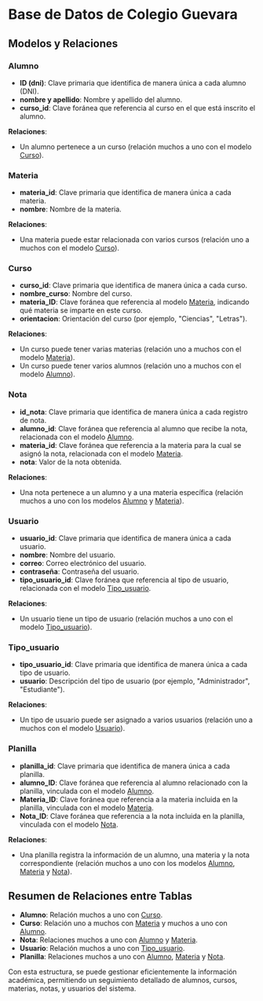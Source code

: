 # Base de Datos de Colegio Guevara

## Modelos y Relaciones

### Alumno

- **ID (dni)**: Clave primaria que identifica de manera única a cada alumno (DNI).
- **nombre y apellido**: Nombre y apellido del alumno.
- **curso_id**: Clave foránea que referencia al curso en el que está inscrito el alumno.

**Relaciones**:
- Un alumno pertenece a un curso (relación muchos a uno con el modelo [Curso](#curso)).

### Materia

- **materia_id**: Clave primaria que identifica de manera única a cada materia.
- **nombre**: Nombre de la materia.

**Relaciones**:
- Una materia puede estar relacionada con varios cursos (relación uno a muchos con el modelo [Curso](#curso)).

### Curso

- **curso_id**: Clave primaria que identifica de manera única a cada curso.
- **nombre_curso**: Nombre del curso.
- **materia_ID**: Clave foránea que referencia al modelo [Materia](#materia), indicando qué materia se imparte en este curso.
- **orientacion**: Orientación del curso (por ejemplo, "Ciencias", "Letras").

**Relaciones**:
- Un curso puede tener varias materias (relación uno a muchos con el modelo [Materia](#materia)).
- Un curso puede tener varios alumnos (relación uno a muchos con el modelo [Alumno](#alumno)).

### Nota

- **id_nota**: Clave primaria que identifica de manera única a cada registro de nota.
- **alumno_id**: Clave foránea que referencia al alumno que recibe la nota, relacionada con el modelo [Alumno](#alumno).
- **materia_id**: Clave foránea que referencia a la materia para la cual se asignó la nota, relacionada con el modelo [Materia](#materia).
- **nota**: Valor de la nota obtenida.

**Relaciones**:
- Una nota pertenece a un alumno y a una materia específica (relación muchos a uno con los modelos [Alumno](#alumno) y [Materia](#materia)).

### Usuario

- **usuario_id**: Clave primaria que identifica de manera única a cada usuario.
- **nombre**: Nombre del usuario.
- **correo**: Correo electrónico del usuario.
- **contraseña**: Contraseña del usuario.
- **tipo_usuario_id**: Clave foránea que referencia al tipo de usuario, relacionada con el modelo [Tipo_usuario](#tipo_usuario).

**Relaciones**:
- Un usuario tiene un tipo de usuario (relación muchos a uno con el modelo [Tipo_usuario](#tipo_usuario)).

### Tipo_usuario

- **tipo_usuario_id**: Clave primaria que identifica de manera única a cada tipo de usuario.
- **usuario**: Descripción del tipo de usuario (por ejemplo, "Administrador", "Estudiante").

**Relaciones**:
- Un tipo de usuario puede ser asignado a varios usuarios (relación uno a muchos con el modelo [Usuario](#usuario)).

### Planilla

- **planilla_id**: Clave primaria que identifica de manera única a cada planilla.
- **alumno_ID**: Clave foránea que referencia al alumno relacionado con la planilla, vinculada con el modelo [Alumno](#alumno).
- **Materia_ID**: Clave foránea que referencia a la materia incluida en la planilla, vinculada con el modelo [Materia](#materia).
- **Nota_ID**: Clave foránea que referencia a la nota incluida en la planilla, vinculada con el modelo [Nota](#nota).

**Relaciones**:
- Una planilla registra la información de un alumno, una materia y la nota correspondiente (relación muchos a uno con los modelos [Alumno](#alumno), [Materia](#materia) y [Nota](#nota)).

## Resumen de Relaciones entre Tablas

- **Alumno**: Relación muchos a uno con [Curso](#curso).
- **Curso**: Relación uno a muchos con [Materia](#materia) y muchos a uno con [Alumno](#alumno).
- **Nota**: Relaciones muchos a uno con [Alumno](#alumno) y [Materia](#materia).
- **Usuario**: Relación muchos a uno con [Tipo_usuario](#tipo_usuario).
- **Planilla**: Relaciones muchos a uno con [Alumno](#alumno), [Materia](#materia) y [Nota](#nota).

Con esta estructura, se puede gestionar eficientemente la información académica, permitiendo un seguimiento detallado de alumnos, cursos, materias, notas, y usuarios del sistema.
